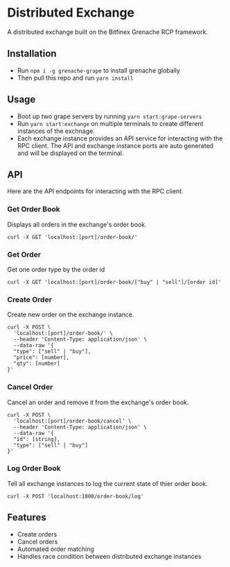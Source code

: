 # Distributed Exchange

A distributed exchange built on the Bitfinex Grenache RCP framework.

## Installation

- Run `npm i -g grenache-grape` to install grenache globally
- Then pull this repo and run `yarn install`

## Usage

- Boot up two grape servers by running `yarn start:grape-servers`
- Run `yarn start:exchange` on multiple terminals to create different instances of the exchnage.
- Each exchange instance provides an API service for interacting with the RPC client. The API and exchange instance ports are auto generated and will be displayed on the terminal.

## API

Here are the API endpoints for interacting with the RPC client.

### Get Order Book

Displays all orders in the exchange's order book.

```
curl -X GET 'localhost:[port]/order-book/'
```

### Get Order

Get one order type by the order id

```
curl -X GET 'localhost:[port]/order-book/["buy" | "sell"]/[order id]'
```

### Create Order

Create new order on the exchange instance.

```
curl -X POST \
  'localhost:[port]/order-book/' \
  --header 'Content-Type: application/json' \
  --data-raw '{
  "type": ["sell" | "buy"],
  "price": [number],
  "qty": [number]
}'
```

### Cancel Order

Cancel an order and remove it from the exchange's order book.

```
curl -X POST \
  'localhost:[port]/order-book/cancel' \
  --header 'Content-Type: application/json' \
  --data-raw '{
  "id": [string],
  "type": ["sell" | "buy"]
}'
```

### Log Order Book

Tell all exchange instances to log the current state of thier order book.

```
curl -X POST 'localhost:1800/order-book/log'
```

## Features
- Create orders
- Cancel orders
- Automated order matching
- Handles race condition between distributed exchange instances

